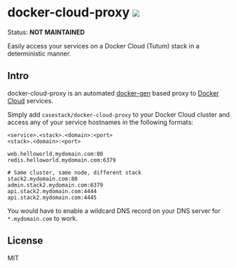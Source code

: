 # docker-cloud-proxy [![](https://images.microbadger.com/badges/image/casestack/docker-cloud-proxy.svg)](https://microbadger.com/images/casestack/docker-cloud-proxy "Microbadger")

Status: **NOT MAINTAINED**

Easily access your services on a Docker Cloud (Tutum) stack in a deterministic manner.

## Intro

docker-cloud-proxy is an automated [docker-gen](https://github.com/jwilder/docker-gen) based proxy to [Docker Cloud](https://cloud.docker.com/)
services.

Simply add `casestack/docker-cloud-proxy` to your Docker Cloud cluster and access any of your service hostnames in the following formats:

```
<service>.<stack>.<domain>:<port>
<stack>.<domain>:<port>
```

```
web.helloworld.mydomain.com:80
redis.helloworld.mydomain.com:6379

# Same cluster, same node, different stack
stack2.mydomain.com:80
admin.stack2.mydomain.com:6379
api.stack2.mydomain.com:4444
api.stack2.mydomain.com:4445
```


You would have to enable a wildcard DNS record on your DNS server for `*.mydomain.com` to work.

## License

MIT
